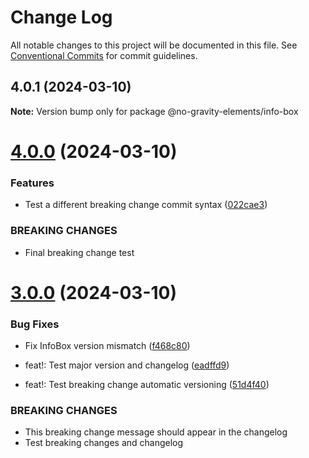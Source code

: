 # Change Log

All notable changes to this project will be documented in this file.
See [Conventional Commits](https://conventionalcommits.org) for commit guidelines.

## 4.0.1 (2024-03-10)

**Note:** Version bump only for package @no-gravity-elements/info-box

# [4.0.0](https://github.com/no-gravity-company/no-gravity-elements/compare/@no-gravity-elements/info-box@3.0.0...@no-gravity-elements/info-box@4.0.0) (2024-03-10)

### Features

- Test a different breaking change commit syntax ([022cae3](https://github.com/no-gravity-company/no-gravity-elements/commit/022cae359a0d22cec25ba544b30813cdc63cf873))

### BREAKING CHANGES

- Final breaking change test

# [3.0.0](https://github.com/no-gravity-company/no-gravity-elements/compare/@no-gravity-elements/info-box@1.2.0...@no-gravity-elements/info-box@3.0.0) (2024-03-10)

### Bug Fixes

- Fix InfoBox version mismatch ([f468c80](https://github.com/no-gravity-company/no-gravity-elements/commit/f468c80d9651f23fff04b5b60e78e27b662ed024))

- feat!: Test major version and changelog ([eadffd9](https://github.com/no-gravity-company/no-gravity-elements/commit/eadffd92caa90ae282b85215e294301eaab73cc0))
- feat!: Test breaking change automatic versioning ([51d4f40](https://github.com/no-gravity-company/no-gravity-elements/commit/51d4f407395758152c7fa5b91eaf137db690df6b))

### BREAKING CHANGES

- This breaking change message should appear in the changelog
- Test breaking changes and changelog
